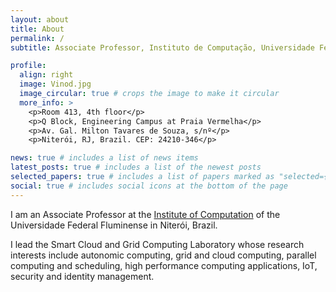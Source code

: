 ```yaml
---
layout: about
title: About
permalink: /
subtitle: Associate Professor, Instituto de Computação, Universidade Federal Fluminense</a>.

profile:
  align: right
  image: Vinod.jpg
  image_circular: true # crops the image to make it circular
  more_info: >
    <p>Room 413, 4th floor</p>
    <p>Q Block, Engineering Campus at Praia Vermelha</p>
    <p>Av. Gal. Milton Tavares de Souza, s/nº</p>
    <p>Niterói, RJ, Brazil. CEP: 24210-346</p>

news: true # includes a list of news items
latest_posts: true # includes a list of the newest posts
selected_papers: true # includes a list of papers marked as "selected={true}"
social: true # includes social icons at the bottom of the page
---
```


I am an Associate Professor at the [Institute of Computation](http://www.ic.uff.br) of the Universidade Federal Fluminense in Niterói, Brazil. 

I lead the Smart Cloud and Grid Computing Laboratory whose research interests include autonomic computing, grid and cloud computing, parallel computing and scheduling, high performance computing applications, IoT, security and identity management. 

<!---
Write your biography here. Tell the world about yourself. Link to your favorite [subreddit](http://reddit.com). You can put a picture in, too. The code is already in, just name your picture `prof_pic.jpg` and put it in the `img/` folder.

Put your address / P.O. box / other info right below your picture. You can also disable any of these elements by editing `profile` property of the YAML header of your `_pages/about.md`. Edit `_bibliography/papers.bib` and Jekyll will render your [publications page](/al-folio/publications/) automatically.

Link to your social media connections, too. This theme is set up to use [Font Awesome icons](https://fontawesome.com/) and [Academicons](https://jpswalsh.github.io/academicons/), like the ones below. Add your Facebook, Twitter, LinkedIn, Google Scholar, or just disable all of them.
--->
